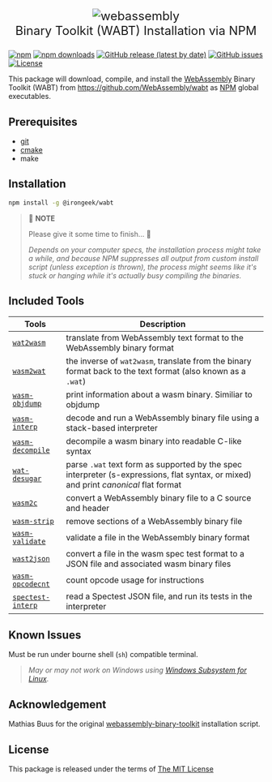 <h1><p align="center" style="font-size:1.5rem;font-weight:normal"><img src="https://github.com/WebAssembly/web-assembly-logo/raw/master/dist/logo/web-assembly-logo-256px.png" alt="webassembly" /><br />Binary Toolkit (WABT) Installation via NPM</p></h1>

[![npm](https://img.shields.io/npm/v/@irongeek/wabt?logo=npm)](https://www.npmjs.com/package/@irongeek/wabt)
[![npm downloads](https://img.shields.io/npm/dt/@irongeek/wabt?logo=npm)](https://www.npmjs.com/package/@irongeek/wabt)
[![GitHub release (latest by date)](https://img.shields.io/github/v/release/IronGeek/wabt?logo=github)](https://github.com/IronGeek/wabt/releases)
[![GitHub issues](https://img.shields.io/github/issues/IronGeek/wabt?logo=github)](https://github.com/IronGeek/wabt/issues)
[![License](https://img.shields.io/github/license/IronGeek/wabt)](https://github.com/IronGeek/wabt/blob/master/LICENSE)

This package will download, compile, and install the [WebAssembly](https://webassembly.org) Binary Toolkit (WABT) from https://github.com/WebAssembly/wabt as [NPM](https://www.npmjs.com) global executables.  

## Prerequisites

- [git](https://git-scm.com/)
- [cmake](https://cmake.org/)
- make 

## Installation

``` sh
npm install -g @irongeek/wabt
```
> 📌 **NOTE**
> 
> Please give it some time to finish... 🙏
>
> _Depends on your computer specs, the installation process might take a while, and because NPM suppresses all output from custom install script (_unless exception is thrown_), the process might seems like it's stuck or hanging while it's actually busy compiling the binaries._

## Included Tools

| Tools | Description |
| ----- | ----------- |
| [`wat2wasm`][wat2wasm] | translate from WebAssembly text format to the WebAssembly binary format |
| [`wasm2wat`][wasm2wat] | the inverse of `wat2wasm`, translate from the binary format back to the text format (also known as a `.wat`) |
| [`wasm-objdump`][wasm-objdump] | print information about a wasm binary. Similiar to objdump |
| [`wasm-interp`][wasm-interp] | decode and run a WebAssembly binary file using a stack-based interpreter |
| [`wasm-decompile`][wasm-decompile] | decompile a wasm binary into readable C-like syntax |
| [`wat-desugar`][wat-desugar] | parse `.wat` text form as supported by the spec interpreter (s-expressions, flat syntax, or mixed) and print _canonical_ flat format |
| [`wasm2c`][wasm2c] | convert a WebAssembly binary file to a C source and header |
| [`wasm-strip`][wasm-strip] | remove sections of a WebAssembly binary file |
| [`wasm-validate`][wasm-validate] | validate a file in the WebAssembly binary format |
| [`wast2json`][wast2json] | convert a file in the wasm spec test format to a JSON file and associated wasm binary files |
| [`wasm-opcodecnt`][wasm-opcodecnt] | count opcode usage for instructions |
| [`spectest-interp`][spectest-interp] | read a Spectest JSON file, and run its tests in the interpreter |

## Known Issues

Must be run under bourne shell (`sh`) compatible terminal.

>  _May or may not work on Windows using [Windows Subsystem for Linux](https://docs.microsoft.com/en-us/windows/wsl)_.

## Acknowledgement

Mathias Buus for the original [webassembly-binary-toolkit](https://github.com/mafintosh/webassembly-binary-toolkit.git) installation script.

## License

This package is released under the terms of [The MIT License](https://github.com/IronGeek/wabt/blob/master/LICENSE)

[wat2wasm]: https://webassembly.github.io/wabt/doc/wat2wasm.1.html
[wasm2wat]: https://webassembly.github.io/wabt/doc/wasm2wat.1.html
[wasm-objdump]: https://webassembly.github.io/wabt/doc/wasm-objdump.1.html
[wasm-interp]: https://webassembly.github.io/wabt/doc/wasm-interp.1.html
[wasm-decompile]: https://webassembly.github.io/wabt/doc/wasm-decompile.1.html
[wat-desugar]: https://webassembly.github.io/wabt/doc/wat-desugar.1.html
[wasm2c]: https://webassembly.github.io/wabt/doc/wasm2c.1.html
[wasm-strip]: https://webassembly.github.io/wabt/doc/wasm-strip.1.html
[wasm-validate]: https://webassembly.github.io/wabt/doc/wasm-validate.1.html
[wast2json]: https://webassembly.github.io/wabt/doc/wast2json.1.html
[wasm-opcodecnt]: https://webassembly.github.io/wabt/doc/wasm-opcodecnt.1.html
[spectest-interp]: https://webassembly.github.io/wabt/doc/spectest-interp.1.html
